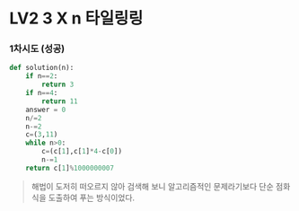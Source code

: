 # LV2 3 X n 타일링링

### 1차시도 (성공)
```python
def solution(n):
    if n==2:
        return 3
    if n==4:
        return 11
    answer = 0
    n/=2
    n-=2
    c=(3,11)
    while n>0:
        c=(c[1],c[1]*4-c[0])
        n-=1
    return c[1]%1000000007
```
>해법이 도저히 떠오르지 않아 검색해 보니 알고리즘적인 문제라기보다
단순 점화식을 도출하여 푸는 방식이었다.

